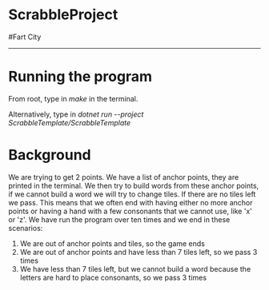 # ScrabbleProject
#Fart City

----
# Running the program
From root, type in *make* in the terminal.

Alternatively, type in *dotnet run --project ScrabbleTemplate/ScrabbleTemplate*

# Background
We are trying to get 2 points.
We have a list of anchor points, they are printed in the terminal. 
We then try to build words from these anchor points, if we cannot build a word we will try to change tiles. 
If there are no tiles left we pass. This means that we often end with having either no more anchor points 
or having a hand with a few consonants that we cannot use, like 'x' or 'z'.
We have run the program over ten times and we end in these scenarios:
1. We are out of anchor points and tiles, so the game ends
2. We are out of anchor points and have less than 7 tiles left, so we pass 3 times
3. We have less than 7 tiles left, but we cannot build a word because the letters are hard to place consonants, so we pass 3 times
  
